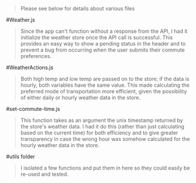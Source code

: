 >Please see below for details about various files

#Weather.js
>Since the app can't function without a response from the API, I had it initialize
the weather store once the API call is successful. This provides an easy way to show
a pending status in the header and to prevent a bug from occurring when the user submits
their commute preferences.

#WeatherActions.js
>Both high temp and low temp are passed on to the store; if the data is hourly,
both variables have the same value. This made calculating the preferred mode of
transportation more efficient, given the possibility of either daily
or hourly weather data in the store.

#set-commute-time.js
>This function takes as an argument the unix timestamp returned by the store's
weather data. I had it do this (rather than just calculating based
on the current time) for both efficiency and to give greater transparency
in case the wrong hour was somehow calculated for the hourly weather data in
the store.

#utils folder
>I isolated a few functions and put them in here so they could easily be re-used
and tested.
